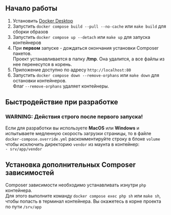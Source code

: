 ## Начало работы

1. Установить [Docker Desktop](https://www.docker.com/products/docker-desktop/)
2. Запустить `docker compose build --pull --no-cache` или `make build` для сборки образов
3. Запустить `docker compose up --detach` или `make up` для запуска контейнеров
4. При **первом** запуске - дождаться окончания установки Composer пакетов.\
Проект устанавливается в папку **/tmp**. Она удалится, а все файлы из нее перенесутся в корень.
5. Приложение доступно по адресу `http://localhost:80`
6. Запустить `docker compose down --remove-orphans` или `make down` для остановки контейнеров.\
Флаг `--remove-orphans` удаляет контейнеры.

## Быстродействие при разработке

### WARNING: Действия строго после первого запуска!

Если для разработки вы используете **MacOS** или **Windows** и испытываете медленную скорость загрузки страницы,
то в файле `docker-compose.override.yml` раскомментируйте строку в блоке `volume` чтобы исключить директорию `vendor`
из маунта в контейнер:\
``- srv/app/vendor``

## Установка дополнительных Composer зависимостей

Composer зависимости необходимо устанавливать изнутри `php` контейнера. \
Для этого выполните команду `docker compose exec php sh` или `make sh`, чтобы попасть в терминал контейнера.
Вы окажетесь в корне проекта по пути `/srv/app`
